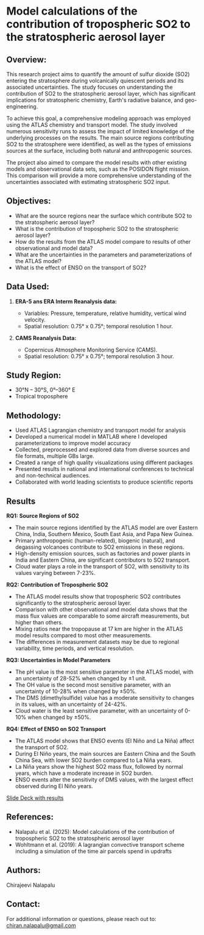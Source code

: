 # Model calculations of the contribution of tropospheric SO2 to the stratospheric aerosol layer

## Overview:
This research project aims to quantify the amount of sulfur dioxide (SO2) entering the stratosphere during volcanically quiescent periods and its associated uncertainties. The study focuses on understanding the contribution of SO2 to the stratospheric aerosol layer, which has significant implications for stratospheric chemistry, Earth's radiative balance, and geo-engineering. 

To achieve this goal, a comprehensive modeling approach was employed using the ATLAS chemistry and transport model. The study involved numerous sensitivity runs to assess the impact of limited knowledge of the underlying processes on the results. The main source regions contributing SO2 to the stratosphere were identified, as well as the types of emissions sources at the surface, including both natural and anthropogenic sources. 

The project also aimed to compare the model results with other existing models and observational data sets, such as the POSIDON flight mission. This comparison will provide a more comprehensive understanding of the uncertainties associated with estimating stratospheric SO2 input. 

## Objectives:
- What are the source regions near the surface which contribute SO2 to the stratospheric aerosol layer?
- What is the contribution of tropospheric SO2 to the stratospheric aerosol layer?
- How do the results from the ATLAS model compare to results of other observational and model data?
- What are the uncertainties in the parameters and parameterizations of the ATLAS model?
- What is the effect of ENSO on the transport of SO2? 

## Data Used:
1. **ERA-5 ans ERA Interm Reanalysis data:**
   - Variables: Pressure, temperature, relative humidity, vertical wind velocity.
   - Spatial resolution: 0.75° x 0.75°; temporal resolution 1 hour.

2. **CAMS Reanalysis Data:**
   - Copernicus Atmosphere Monitoring Service (CAMS).
   - Spatial resolution: 0.75° x 0.75°; temporal resolution 3 hour.

## Study Region:
- 30°N – 30°S, 0°–360° E
- Tropical troposphere

## Methodology:
- Used ATLAS Lagrangian chemistry and transport model for analysis
- Developed a numerical model in MATLAB where I developed parameterizations to improve model accuracy 
- Collected, preprocessed and explored data from diverse sources and file formats, multiple GBs large.
- Created a range of high quality visualizations using different packages
- Presented results in national and international conferences to technical and non-technical audiences.
- Collaborated with world leading scientists to produce scientific reports

## Results
**RQ1: Source Regions of SO2**

* The main source regions identified by the ATLAS model are over Eastern China, India, Southern Mexico, South East Asia, and Papa New Guinea.
* Primary anthropogenic (human-related), biogenic (natural), and degassing volcanoes contribute to SO2 emissions in these regions.
* High-density emission sources, such as factories and power plants in India and Eastern China, are significant contributors to SO2 transport.
* Cloud water plays a role in the transport of SO2, with sensitivity to its values varying between 7-23%.

**RQ2: Contribution of Tropospheric SO2**

* The ATLAS model results show that tropospheric SO2 contributes significantly to the stratospheric aerosol layer.
* Comparison with other observational and model data shows that the mass flux values are comparable to some aircraft measurements, but higher than others.
* Mixing ratios near the tropopause at 17 km are higher in the ATLAS model results compared to most other measurements.
* The differences in measurement datasets may be due to regional variability, time periods, and vertical resolution.

**RQ3: Uncertainties in Model Parameters**

* The pH value is the most sensitive parameter in the ATLAS model, with an uncertainty of 28-52% when changed by ±1 unit.
* The OH value is the second most sensitive parameter, with an uncertainty of 10-28% when changed by ±50%.
* The DMS (dimethylsulfide) value has a moderate sensitivity to changes in its values, with an uncertainty of 24-42%.
* Cloud water is the least sensitive parameter, with an uncertainty of 0-10% when changed by ±50%.

**RQ4: Effect of ENSO on SO2 Transport**

* The ATLAS model shows that ENSO events (El Niño and La Niña) affect the transport of SO2.
* During El Niño years, the main sources are Eastern China and the South China Sea, with lower SO2 burden compared to La Niña years.
* La Niña years show the highest SO2 mass flux, followed by normal years, which have a moderate increase in SO2 burden.
* ENSO events alter the sensitivity of DMS values, with the largest effect observed during El Niño years.

[Slide Deck with results](https://github.com/nalapalu/PhD_research/blob/main/Thesis_Defence_Presntaion_Chiran.pdf)


## References:
- Nalapalu et al. (2025): Model calculations of the contribution of tropospheric SO2 to the stratospheric aerosol layer
- Wohltmann et al. (2019): A lagrangian convective transport scheme including a simulation of the time air parcels spend in updrafts 

## Authors:
Chirajeevi Nalapalu

## Contact:
For additional information or questions, please reach out to:
chiran.nalapalu@gmail.com
